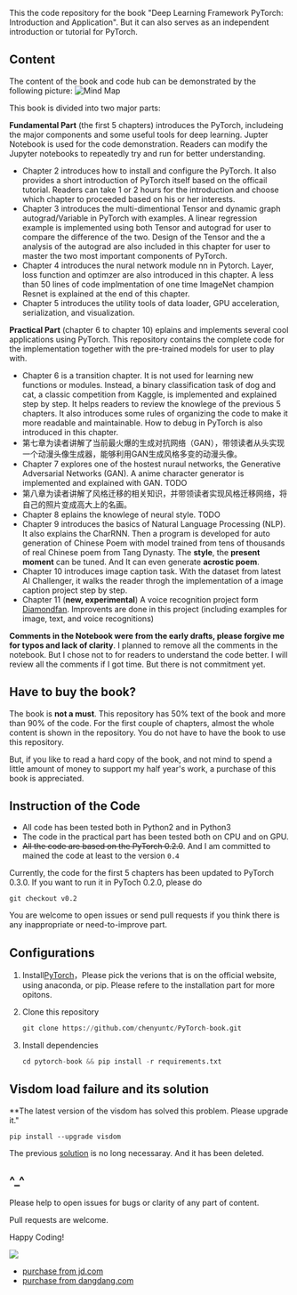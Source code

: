 This the code repository for the book "Deep Learning Framework PyTorch: Introduction and Application". But it can also serves as an independent introduction or tutorial for PyTorch.

## Content

The content of the book and code hub can be demonstrated by the following picture:
![Mind Map](http://7zh43r.com2.z0.glb.clouddn.com/del/mindmap.png)

This book is divided into two major parts:

**Fundamental Part** (the first 5 chapters) introduces the PyTorch, includeing the major components and some useful tools for deep learning. Jupter Notebook is used for the code demonstration. Readers can modify the Jupyter notebooks to repeatedly try and run for better understanding.

- Chapter 2 introduces how to install and configure the PyTorch. It also provides a short introduction of PyTorch itself based on the officail tutorial. Readers can take 1 or 2 hours for the introduction and choose which chapter to proceeded based on his or her interests.
- Chapter 3 introduces the multi-dimentional Tensor and dynamic graph autograd/Variable in PyTorch with examples. A linear regression example is implemented using both Tensor and autograd for user to compare the difference of the two. Design of the Tensor and the a analysis of the autograd are also included in this chapter for user to master the two most important components of PyTorch.
- Chapter 4 introduces the nural network module nn in Pytorch. Layer, loss function and  optimzer are also introduced in this chapter. A less than 50 lines of code implmentation of one time ImageNet champion Resnet is explained at the end of this chapter.
- Chapter 5 introduces the utility tools of data loader, GPU acceleration, serialization, and visualization.

**Practical Part** (chapter 6 to chapter 10) eplains and implements several cool applications using PyTorch. This repository contains the complete code for the implementation together with the pre-trained models for user to play with.

- Chapter 6 is a transition chapter. It is not used for learning new functions or modules. Instead, a binary classification task of dog and cat, a classic competition from Kaggle, is implemented and explained step by step. It helps readers to review the knowlege of the previous 5 chapters. It also introduces some rules of organizing the code to make it more readable and maintainable. How to debug in PyTorch is also introduced in this chapter.
- 第七章为读者讲解了当前最火爆的生成对抗网络（GAN），带领读者从头实现一个动漫头像生成器，能够利用GAN生成风格多变的动漫头像。
- Chapter 7 explores one of the hostest nuraul networks, the Generative Adversarial Networks (GAN). A anime character generator is implemented and explained with GAN. TODO
- 第八章为读者讲解了风格迁移的相关知识，并带领读者实现风格迁移网络，将自己的照片变成高大上的名画。
- Chapter 8 eplains the knowlege of neural style. TODO
- Chapter 9 introduces the basics of Natural Language Processing (NLP). It also explains the CharRNN. Then a program is developed for auto generation of Chinese Poem with model trained from tens of thousands of real Chinese poem from Tang Dynasty. The **style**, the **present moment** can be tuned. And It can even generate **acrostic poem**.
- Chapter 10 introduces image caption task. With the dataset from latest AI Challenger, it walks the reader throgh the implementation of a image caption project step by step.
- Chapter 11 (**new, experimental**) A voice recognition project form [Diamondfan](https://github.com/Diamondfan). Improvents are done in this project (including examples for image, text, and voice recognitions)


**Comments in the Notebook were from the early drafts, please forgive me for typos and lack of clarity**. I planned to remove all the comments in the notebook. But I chose not to for readers to understand the code better. I will review all the comments if I got time. But there is not commitment yet. 

## Have to buy the book?

The book is **not a must**. This repository has 50% text of the book and more than 90% of the code. For the first couple of chapters, almost the whole content is shown in the repository. You do not have to have the book to use this repository.

But, if you like to read a hard copy of the book, and not mind to spend a little amount of money to support my half year's work, a purchase of this book is appreciated.

## Instruction of the Code

- All code has been tested both in Python2 and in Python3
- The code in the practical part has been tested both on CPU and on GPU.
- ~~All the code are based on the PyTorch 0.2.0~~.  And I am committed to mained the code at least to the version `0.4`

Currently, the code for the first 5 chapters has been updated to PyTorch 0.3.0. If you want to run it in PyToch 0.2.0, please do
```
git checkout v0.2
```

You are welcome to open issues or send pull requests if you think there is any inappropriate or need-to-improve part.

## Configurations

1. Install[PyTorch](http://pytorch.org)，Please pick the verions that is on the official website, using anaconda, or pip. Please refere to the installation part for more opitons.

2. Clone this repository

   ```python
   git clone https://github.com/chenyuntc/PyTorch-book.git
   ```

3. Install dependencies

   ```python
   cd pytorch-book && pip install -r requirements.txt
   ```

## Visdom load failure and its solution
**The latest version of the visdom has solved this problem. Please upgrade it."
```
pip install --upgrade visdom
```
The previous [solution](https://github.com/chenyuntc/pytorch-book/blob/2c8366137b691aaa8fbeeea478cc1611c09e15f5/README.md#visdom%E6%89%93%E4%B8%8D%E5%BC%80%E5%8F%8A%E5%85%B6%E8%A7%A3%E5%86%B3%E6%96%B9%E6%A1%88) is no long necessaray. And it has been deleted.

## ^_^

Please help to open issues for bugs or clarity of any part of content.


Pull requests are welcome.

Happy Coding!

![](http://img14.360buyimg.com/n1/jfs/t13339/32/2463730198/217483/e8148c6b/5a41277dNbd1470c1.jpg)

- [purchase from jd.com](https://search.jd.com/Search?keyword=pytorch%20入门与实践&enc=utf-8&wq=pytorch%20入门与实践&pvid=8b0d91d7108845ad8cbaf596326f3eb3)
- [purchase from dangdang.com](http://search.dangdang.com/?key=pytorch%20%C8%EB%C3%C5%D3%EB%CA%B5%BC%F9&act=input)
